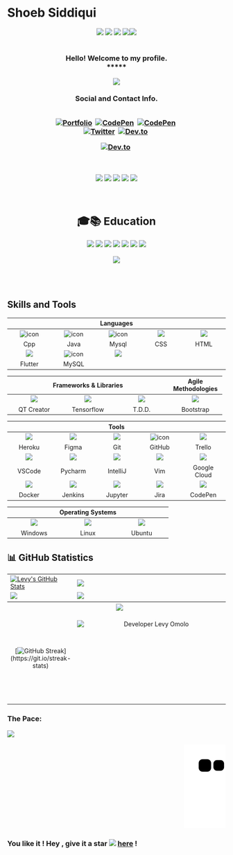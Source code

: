 # Shoeb Siddiqui


<div align="center">
            <img src="https://img.icons8.com/fluency/30/000000/star.png" />
            <img src="https://img.icons8.com/fluency/30/000000/star.png" />
            <img src="https://img.icons8.com/fluency/30/000000/star.png" />
            <img src="https://img.icons8.com/fluency/30/000000/star.png" /><img src="https://img.icons8.com/color/30/000000/star--v1.png"/>
 </div><br>
 


<!-- GREETING  -->
<h3 align="center">
  Hello! Welcome to my profile.<br> *****
             

<p align="center">
  <a href="https://github.com/omololevy/readme-typing-svg"><img src="https://readme-typing-svg.herokuapp.com/?lines=%20Follow%20if%20you%20find%20me%20cool!;I%20follow-back%20soonest.;%20My%20mail%20is%20siciliancpp@gmail.com;I%20am%20ready%20for%20collaboration.;%20Fork,%20clone,%20star,%20or%20download;%20any%20repo%20of%20your%20choice!&font=Fira%20Code&center=true&width=440&height=45&color=FFFFFF&vCenter=true&size=22"></a>
</p>

<div align="center"> Social and Contact Info. </div><br>
  <p align="center">
<a href="https://levy-omolo.herokuapp.com/"><img src="https://img.shields.io/badge/PORTFOLIO-fff?style=for-the-badge&logo=googlechrome&logoColor=blue" alt="Portfolio" /></a>&nbsp;
<a href="https://www.linkedin.com/in/shoeb-siddiki-a8067a1b2/"><img src="https://img.shields.io/badge/linkedin-430098?style=for-the-badge&logo=linkedin&logoColor=white" alt="CodePen" /></a>&nbsp;
<a href="Siddiquishoeb7000@gmail.com"><img src="https://img.shields.io/badge/gmail-d62828?style=for-the-badge&logo=gmail&logoColor=white" alt="CodePen" /></a>&nbsp; <br>
<a href="https://twitter.com/SSiddiqui59761"><img src="https://img.shields.io/badge/Twitter-1DA1F2?style=for-the-badge&logo=twitter&logoColor=white" alt="Twitter" /></a>&nbsp;
<a href="https://www.hackerrank.com/siddiquishoeb701"><img src="https://img.shields.io/badge/hackerrank-0A0A0A?style=for-the-badge&logo=hackerrank&logoColor=#38B000" alt="Dev.to" /></a>&nbsp;


<a href="https://https://drive.google.com/file/d/1KOaycY6_4f7q_emfefsnZ-VYkF6gLZxd/view?usp=drive_link"><img src="https://img.shields.io/badge/Résumé-d62828?style=for-the-badge&logo=researchgate&logoColor=02c39a" alt="Dev.to" /></a>&nbsp;
</p><br>

<!-- BADGES -->
<p align="center">
<img src="https://img.shields.io/badge/Interest-Software Development-blue%2C%20Artifial Intelligence-red"/>
<img src="https://img.shields.io/badge/Hobby-Coding-orange%2C%20chess-green" />
<img src="https://img.shields.io/badge/Programming-Python%2C%20JavaScript-blue%2C%20C++-red" />
<img src="https://img.shields.io/badge/Lives-India-blue" />
<img src="https://img.shields.io/badge/Language-English%2C%20Hindi-blue%2C%20Marathi-Orange" />
</p><br>


<div align="center">

## 🎓📚 Education 
![](https://img.shields.io/badge/Pune_Univerity-87CF3E?style=for-the-badge&logo=maseno&logoColor=white)
  ![](https://img.shields.io/badge/B.K_Birla_College-430098?style=for-the-badge&logo=moringas_chool&logoColor=orange)
 ![](https://img.shields.io/badge/Coursera-0056D2?style=for-the-badge&logo=Coursera&logoColor=white) ![](https://img.shields.io/badge/GeeksForGeeks-grey?style=for-the-badge&logo=udacity&logoColor=#5FCFEE) ![](https://img.shields.io/badge/free%20code%20camp-27273D?style=for-the-badge&logo=freecodecamp&logoColor=white) ![](https://img.shields.io/badge/Kaggle-fff?style=for-the-badge&logo=Kaggle&logoColor=#0077B6) ![](https://img.shields.io/badge/Leetcode-9e2a2b?style=for-the-badge&logo=codewars&logoColor=orange)
 
 ![](https://img.shields.io/badge/Stack_Overflow-FE7A16?style=for-the-badge&logo=stack-overflow&logoColor=white) 

</div>



</h3> <br><br>

## Skills and Tools
<div align="center">
  <table>
    <thead>
      <tr>
        <th colspan="7">Languages</th>
      </tr>
    </thead>
    <tr>
      <td align="center" width=110>  <img src="https://techstack-generator.vercel.app/cpp-icon.svg" alt="icon" width="65" height="65" /> </td>
      <td align="center" width=110>  <img src="https://techstack-generator.vercel.app/java-icon.svg" alt="icon" width="65" height="65" /> </td>
      <td align="center" width=110>  <img src="https://techstack-generator.vercel.app/mysql-icon.svg" alt="icon" width="65" height="65" /> </td>
      <td align="center" width=110> <img height=60 src="https://cdn.jsdelivr.net/gh/devicons/devicon/icons/css3/css3-original.svg"/> </td>
      <td align="center" width=110> <img height=60 src="https://cdn.jsdelivr.net/gh/devicons/devicon/icons/html5/html5-original.svg"/> </td>
    </tr>
    <tr>
      <td align="center" width=110>Cpp</td>
      <td align="center" width=110>Java</td>
      <td align="center" width=110>Mysql</td>
      <td align="center" width=110>CSS</td>
      <td align="center" width=110>HTML</td>
    </tr>
    <tr>
      <td align="center" width=110> <img height=60 src="https://cdn.jsdelivr.net/gh/devicons/devicon/icons/flutter/flutter-original.svg"/> </td>
      <td align="center" width=110> <img src="https://techstack-generator.vercel.app/mysql-icon.svg" alt="icon" width="65" height="65" /> </td>
      <td align="center" width=110> <img height=60 src="https://cdn.jsdelivr.net/gh/devicons/devicon/icons/sqlite/sqlite-original.svg"/> </td>
    <tr> 
      <td align="center" width=110>Flutter</td>
      <td align="center" width=110>MySQL</td>
    </tr>
  </table>

  <table>
    <thead>
      <tr>
        <th colspan="3">Frameworks & Libraries </th>
        <th colspan="3">Agile Methodologies</th>
      </tr>
    </thead>
    <tr>
      <td align="center" width=110> <img height=60 src="https://cdn.jsdelivr.net/gh/devicons/devicon/icons/qt/qt-original.svg"" </td>
      <td align="center" width=110><img width=60 src="https://cdn.jsdelivr.net/gh/devicons/devicon/icons/tensorflow/tensorflow-original.svg"/></td>
      <td align="center" width=110><img width=60 src="https://user-images.githubusercontent.com/27622683/192119394-0284fdfc-3ad2-460c-8b57-5ed13a2cbfc0.png"/></td>
      <td align="center" width=110> <img height=60 src="https://cdn.jsdelivr.net/gh/devicons/devicon/icons/bootstrap/bootstrap-original.svg"/> </td>
      <tr align="center"> 
        <td align="center" width=110>QT Creator</td>
        <td align="center" width=110>Tensorflow</td>
        <td align="center" width=110>T.D.D.</td>
        <td align="center" width=110>Bootstrap</td>
      </tr>
    </tr>
  </table>
  <table>
    <thead>
    <tr>
      <th colspan="7">Tools</th>
    </tr>
    </thead>
    <tr>
      <td align="center" width=110> <img height=60 src="https://cdn.jsdelivr.net/gh/devicons/devicon/icons/heroku/heroku-original.svg"/> </td>
      <td align="center" width=110> <img height=60 src="https://cdn.jsdelivr.net/gh/devicons/devicon/icons/figma/figma-original.svg"/> </td>
      <td align="center" width=110> <img height=60 src="https://cdn.jsdelivr.net/gh/devicons/devicon/icons/git/git-original.svg"/> </td>
      <td align="center" width=110> <img src="https://techstack-generator.vercel.app/github-icon.svg" alt="icon" width="65" height="65" /> </td>
      <td align="center" width=110> <img height=60 src="https://cdn.jsdelivr.net/npm/devicon-2.2@2.2.0/icons/trello/trello-plain.svg"/> </td>
    </tr>
    <tr> 
      <td align="center" width=110>Heroku</td>
      <td align="center" width=110>Figma</td>
      <td align="center" width=110>Git</td>
      <td align="center" width=110>GitHub</td>
      <td align="center" width=110>Trello</td>
    </tr>
    <tr>
      <td align="center" width=110> <img height=60 src="https://cdn.jsdelivr.net/gh/devicons/devicon/icons/vscode/vscode-original.svg"/> </td>
      <td align="center" width=110> <img height=60 src="https://cdn.jsdelivr.net/gh/devicons/devicon/icons/pycharm/pycharm-original.svg"/> </td>
      <td align="center" width=110> <img height=60 src="https://cdn.jsdelivr.net/gh/devicons/devicon/icons/intellij/intellij-original.svg"/> </td>
      <td align="center" width=110> <img height=60 src="https://cdn.jsdelivr.net/gh/devicons/devicon/icons/vim/vim-original.svg"/> </td> 
      <td align="center" width=110> <img height=60 src="https://cdn.jsdelivr.net/gh/devicons/devicon/icons/googlecloud/googlecloud-original.svg"/> </td> 
    </tr>
    <tr> 
      <td align="center" width=110>VSCode</td>
      <td align="center" width=110>Pycharm</td>
      <td align="center" width=110>IntelliJ</td>
      <td align="center" width=110>Vim</td>
      <td align="center" width=110>Google Cloud</td>
    </tr>
    <tr>
      <td align="center" width=110> <img height=60 src="https://cdn.jsdelivr.net/gh/devicons/devicon/icons/docker/docker-original.svg"/> </td>
      <td align="center" width=110> <img height=60 src="https://cdn.jsdelivr.net/gh/devicons/devicon/icons/jenkins/jenkins-line.svg"/> </td>
      <td align="center" width=110> <img height=60 src="https://cdn.jsdelivr.net/gh/devicons/devicon/icons/jupyter/jupyter-original.svg"/> </td>
      <td align="center" width=110> <img height=60 src="https://cdn.jsdelivr.net/gh/devicons/devicon/icons/jira/jira-original.svg"/> </td>
      <td align="center" width=110> <img height=60 src="https://cdn.jsdelivr.net/gh/devicons/devicon/icons/codepen/codepen-plain.svg"/> </td>
    </tr>
    <tr> 
      <td align="center" width=110>Docker</td>
      <td align="center" width=110>Jenkins</td>
      <td align="center" width=110>Jupyter</td>
      <td align="center" width=110>Jira</td>
      <td align="center" width=110>CodePen</td>
    </tr>
  </table>
  <table>
    <thead>
      <tr>
        <th colspan="7">Operating Systems</th>
      </tr>
    </thead>
    <tr>
      <td align="center" width=110><img height=60 src="https://cdn.jsdelivr.net/gh/devicons/devicon/icons/windows8/windows8-original.svg"/> </td>
      <td align="center" width=110> <img height=60 src="https://cdn.jsdelivr.net/gh/devicons/devicon/icons/linux/linux-original.svg"/> </td>
      <td align="center" width=110> <img height=60 src="https://cdn.jsdelivr.net/gh/devicons/devicon/icons/ubuntu/ubuntu-plain.svg"/> </td>
    <tr> 
      <td align="center" width=110>Windows</td>
      <td align="center" width=110>Linux</td>
      <td align="center" width=110>Ubuntu</td>
    </tr>
  </table>
</div>





## 📊 GitHub Statistics
<table>
<tr>
<td>
<a href="https://github.com/shoeb-siddiqui/shoeb-siddiqui">
    <img align="center" src="https://github-readme-stats.vercel.app/api?username=shoeb-siddiqui &show_icons=true&line_height=27&count_private=true&title_color=f48c06&text_color=c9cacc&icon_color=2bbc8a&bg_color=000000" alt="Levy's GitHub Stats" />
</td>
<td>
            <img align="center" src="https://github-readme-stats.vercel.app/api/top-langs/?username=shoeb-siddiqui &theme=highcontrast&layout=compact" />
  </a>
</td>
</tr>

<tr>
<td>
            <img height="200em" src="https://github-profile-summary-cards.vercel.app/api/cards/most-commit-language?username=shoeb-siddiqui"/>
</td>
<td>
            <img height="200em" src="https://github-profile-summary-cards.vercel.app/api/cards/repos-per-language?username=shoeb-siddiqui"/>
</td>
</tr>

<tr>
<tr>
        <th colspan="7"><a href="https://github.com/omololevy/readme-typing-svg"><img src="https://readme-typing-svg.herokuapp.com/?lines=Email%20me%20via%20Siddiquishoeb7000@gmail.com;I%20am%20ready%20to%20work%20with%20you!;&font=Fira%20Code&center=true&width=440&height=45&color=FFFFFF&vCenter=true&size=22"></a></th>
      </tr>
<td align="center">


[![GitHub Streak](https://github-readme-streak-stats.herokuapp.com/?user=shoeb-siddiqui&theme=highcontrast&layout=compa")](https://git.io/streak-stats)


</td>
<td align="center">
<p align="center">
</p>
            <img align="right" alt="Developer Levy Omolo" src="code.gif" width="350" height="190" />
</td>
</tr>
</table>

### The Pace:

<div>  
<img src="https://github-profile-trophy.vercel.app/?username=shoeb-siddiqui&margin-w=15&margin-h=15" />

</div>
<div align="right">
  
  ![Snake animation](https://github.com/omololevy/omololevy/blob/output/github-contribution-grid-snake.svg)
  
</div>

### You like it ! Hey , give it a star <img src="https://img.icons8.com/fluency/20/000000/star.png" /> [here](https://github.com/tacticalyash/tacticalyash/) !
